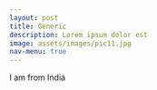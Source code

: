 ```yaml
---
layout: post
title: Generic
description: Lorem ipsum dolor est
image: assets/images/pic11.jpg
nav-menu: true
---
```


I am from India
